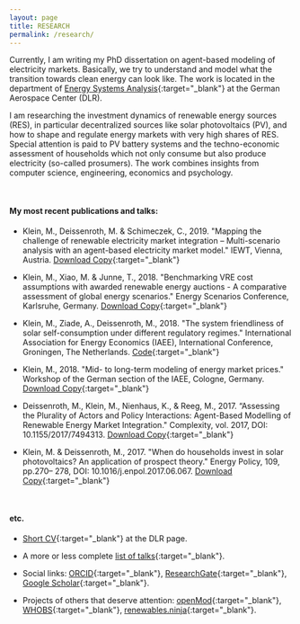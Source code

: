 ```yaml
---
layout: page
title: RESEARCH
permalink: /research/
---
```


Currently, I am writing my PhD dissertation on agent-based modeling of electricity markets. 
Basically, we try to understand and model what the transition towards clean energy can look like.
The work is located in the department of [Energy Systems Analysis](https://www.dlr.de/tt/en/desktopdefault.aspx/tabid-2904/4394_read-6500/){:target="_blank"} at the German Aerospace Center (DLR). 

I am researching the investment dynamics of renewable energy sources (RES), in particular decentralized sources like solar photovoltaics (PV), and how to shape and regulate energy markets with very high shares of RES. Special attention is paid to PV battery systems and the techno-economic assessment of households which not only consume but also produce electricity (so-called prosumers). The work combines insights from computer science, engineering, economics and psychology.

<br> 

#### <b>My most recent publications and talks:</b>

* Klein, M., Deissenroth, M. & Schimeczek, C., 2019. "Mapping the challenge of renewable electricity market integration – Multi-scenario analysis with an agent-based electricity market model." IEWT, Vienna, Austria. [Download Copy](https://iewt2019.eeg.tuwien.ac.at/download/contribution/abstract/196/196_abstract_20181107_171432.pdf){:target="_blank"}

* Klein, M., Xiao, M. & Junne, T., 2018. "Benchmarking VRE cost assumptions with awarded renewable energy auctions - A comparative assessment of global energy scenarios." Energy Scenarios Conference, Karlsruhe, Germany. [Download Copy](https://zenodo.org/record/1435842){:target="_blank"}

* Klein, M., Ziade, A., Deissenroth, M., 2018. "The system friendliness of solar self-consumption under different regulatory regimes." International Association for Energy Economics (IAEE), International Conference, Groningen, The Netherlands. [Code](https://gitlab.com/energy-systems-analysis/prosumerpolicy/){:target="_blank"}

* Klein, M., 2018. "Mid- to long-term modeling of energy market prices." Workshop of the German section of the IAEE, Cologne, Germany. [Download Copy](/data/Martin_Klein_DLR_GEE_Workshop_final_online.pdf){:target="_blank"}

* Deissenroth, M., Klein, M., Nienhaus, K., & Reeg, M., 2017. “Assessing the Plurality of Actors and Policy Interactions: Agent-Based Modelling of Renewable Energy Market Integration." Complexity, vol. 2017, DOI: 10.1155/2017/7494313. [Download Copy](http://downloads.hindawi.com/journals/complexity/2017/7494313.pdf){:target="_blank"}

* Klein, M. & Deissenroth, M., 2017. "When do households invest in solar photovoltaics? An application of prospect theory." Energy Policy, 109, pp.270– 278, DOI: 10.1016/j.enpol.2017.06.067. [Download Copy](https://arxiv.org/pdf/1808.05572.pdf){:target="_blank"}

<br> 

#### <b>etc.</b>

* [Short CV](https://www.dlr.de/tt/en/desktopdefault.aspx/tabid-4074/6449_read-30526/sortby-lastname/){:target="_blank"} at the DLR page.

* A more or less complete [list of talks](https://elib.dlr.de/cgi/search/archive/advanced?_action_search=1&dataset=archive&exp=0%7C1%7C-date%2Fcreators_name%2Ftitle%7Carchive%7C-%7Ccreators_name%3Acreators_name%3AALL%3AEQ%3Amartin+klein%7Csubjects%3Asubjects%3AANY%3AEQ%3Att-st%7C-%7Ceprint_status%3Aeprint_status%3AANY%3AEQ%3Aarchive&order=-date%2Fcreators_name%2Ftitle){:target="_blank"}. 

* Social links: [ORCID](https://orcid.org/0000-0001-7283-4707){:target="_blank"}, [ResearchGate](https://www.researchgate.net/profile/Martin_Klein14){:target="_blank"}, [Google Scholar](https://scholar.google.com/citations?user=naFPZPIAAAAJ){:target="_blank"}.

* Projects of others that deserve attention: [openMod](https://openmod-initiative.org/){:target="_blank"}, [WHOBS](hhttps://whobs.org/){:target="_blank"}, [renewables.ninja](https://www.renewables.ninja/){:target="_blank"}.